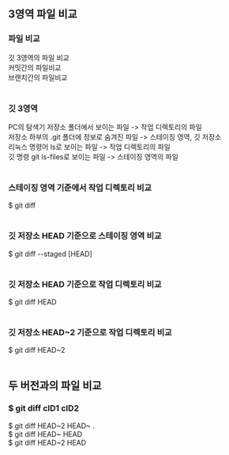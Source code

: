 ## 3영역 파일 비교

### 파일 비교
깃 3영역의 파일 비교<br>
커밋간의 파일비교<br>
브랜치간의 파일비교<br>
<br>

### 깃 3영역
PC의 탐색기 저장소 폴더에서 보이는 파일 -> 작업 디렉토리의 파일<br>
저장소 하부의 .git 폴더에 정보로 숨겨진 파일 -> 스테이징 영역, 깃 저장소<br>
리눅스 명령어 ls로 보이는 파일 -> 작업 디렉토리의 파일<br>
깃 명령 git ls-files로 보이는 파일 -> 스테이징 영역의 파일<br>
<br>

### 스테이징 영역 기준에서 작업 디렉토리 비교
$ git diff<br>
<br>

### 깃 저장소 HEAD 기준으로 스테이징 영역 비교
$ git diff --staged [HEAD]<br>
<br>

### 깃 저장소 HEAD 기준으로 작업 디렉토리 비교
$ git diff HEAD<br>
<br>

### 깃 저장소 HEAD~2 기준으로 작업 디렉토리 비교
$ git diff HEAD~2<br>
<br>

## 두 버전과의 파일 비교

### $ git diff clD1 clD2
$ git diff HEAD~2 HEAD~ .<br>
$ git diff HEAD~ HEAD<br>
$ git diff HEAD~2 HEAD<br>
